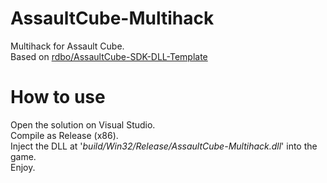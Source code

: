 # AssaultCube-Multihack
Multihack for Assault Cube.  
Based on <a href="https://github.com/rdbo/AssaultCube-SDK-DLL-Template">rdbo/AssaultCube-SDK-DLL-Template</a>  
  
# How to use
Open the solution on Visual Studio.  
Compile as Release (x86).  
Inject the DLL at '<i>build/Win32/Release/AssaultCube-Multihack.dll</i>' into the game.  
Enjoy.  
